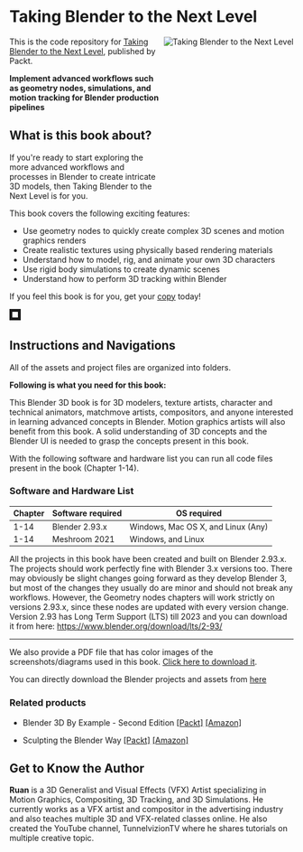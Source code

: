 # Taking Blender to the Next Level

<a href="https://www.packtpub.com/product/taking-blender-to-the-next-level/9781803233567?utm_source=github&utm_medium=repository&utm_campaign=9781803233567"><img src="https://static.packt-cdn.com/products/9781803233567/cover/smaller" alt="Taking Blender to the Next Level" height="256px" align="right"></a>

This is the code repository for [Taking Blender to the Next Level](https://www.packtpub.com/product/taking-blender-to-the-next-level/9781803233567?utm_source=github&utm_medium=repository&utm_campaign=9781803233567), published by Packt.

**Implement advanced workflows such as geometry nodes, simulations, and motion tracking for Blender production pipelines**

## What is this book about?
If you're ready to start exploring the more advanced workflows and processes in Blender to create intricate 3D models, then Taking Blender to the Next Level is for you.

This book covers the following exciting features: 
* Use geometry nodes to quickly create complex 3D scenes and motion graphics renders
* Create realistic textures using physically based rendering materials
* Understand how to model, rig, and animate your own 3D characters
* Use rigid body simulations to create dynamic scenes
* Understand how to perform 3D tracking within Blender

If you feel this book is for you, get your [copy](https://www.amazon.com/dp/1803233567) today!

<a href="https://www.packtpub.com/?utm_source=github&utm_medium=banner&utm_campaign=GitHubBanner"><img src="https://raw.githubusercontent.com/PacktPublishing/GitHub/master/GitHub.png" 
alt="https://www.packtpub.com/" border="5" /></a>


## Instructions and Navigations
All of the assets and project files are organized into folders. 

**Following is what you need for this book:**

This Blender 3D book is for 3D modelers, texture artists, character and technical animators, matchmove artists, compositors, and anyone interested in learning advanced concepts in Blender. Motion graphics artists will also benefit from this book. A solid understanding of 3D concepts and the Blender UI is needed to grasp the concepts present in this book.

With the following software and hardware list you can run all code files present in the book (Chapter 1-14).

### Software and Hardware List

| Chapter  | Software required                   | OS required                        |
| -------- | ------------------------------------| -----------------------------------|
| 1-14     | Blender 2.93.x                      | Windows, Mac OS X, and Linux (Any) |
| 1-14     | Meshroom 2021                       | Windows, and Linux                 |

All the projects in this book have been created and built on Blender 2.93.x. The projects should work perfectly fine with Blender 3.x versions too. There may obviously be slight changes going forward as they develop Blender 3, but most of the changes they usually do are minor and should not break any workflows. However, the Geometry nodes chapters will work strictly on versions 2.93.x, since these nodes are updated with every version change. Version 2.93 has Long Term Support (LTS) till 2023 and you can download it from here: https://www.blender.org/download/lts/2-93/

<hr>

We also provide a PDF file that has color images of the screenshots/diagrams used in this book. [Click here to download it](https://static.packt-cdn.com/downloads/9781803233567_ColorImages.pdf).

You can directly download the Blender projects and assets from [here](https://packt.link/ipwcI)

### Related products <Other books you may enjoy>
* Blender 3D By Example - Second Edition [[Packt]](https://subscription.packtpub.com/product/game_development/9781789612561?utm_source=github&utm_medium=repository&utm_campaign=9781789612561) [[Amazon]](https://www.amazon.com/dp/178961256X)

* Sculpting the Blender Way [[Packt]](https://subscription.packtpub.com/product/game_development/9781801073875?utm_source=github&utm_medium=repository&utm_campaign=9781801073875) [[Amazon]](https://www.amazon.com/dp/1801073872)

## Get to Know the Author
**Ruan**
is a 3D Generalist and Visual Effects (VFX) Artist specializing in Motion Graphics, Compositing, 3D Tracking, and 3D Simulations. He currently works as a VFX artist and compositor in the advertising industry and also teaches multiple 3D and VFX-related classes online. He also created the YouTube channel, TunnelvizionTV where he shares tutorials on multiple creative topic.




